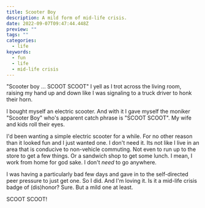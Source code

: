 ```yaml
---
title: Scooter Boy
description: A mild form of mid-life crisis.
date: 2022-09-07T09:47:44.448Z
preview: ""
tags: ""
categories:
  - life
keywords:
  - fun
  - life
  - mid-life crisis
---
```

"Scooter boy ... SCOOT SCOOT" I yell as I trot across the living room, raising my hand up and down like I was signaling to a truck driver to honk their horn.

I bought myself an electric scooter.  And with it I gave myself the moniker "Scooter Boy" who's apparent catch phrase is "SCOOT SCOOT".  My wife and kids roll their eyes.

I'd been wanting a simple electric scooter for a while.  For no other reason than it looked fun and I just wanted one.  I don't need it.  Its not like I live in an area that is conducive to non-vehicle commuting.  Not even to run up to the store to get a few things.  Or a sandwich shop to get some lunch.  I mean, I work from home for god sake.  I don't _need_ to go anywhere.

I was having a particularly bad few days and gave in to the self-directed peer pressure to just get one.  So I did.  And I'm loving it.  Is it a mid-life crisis badge of (dis)honor?  Sure.  But a mild one at least.

SCOOT SCOOT!